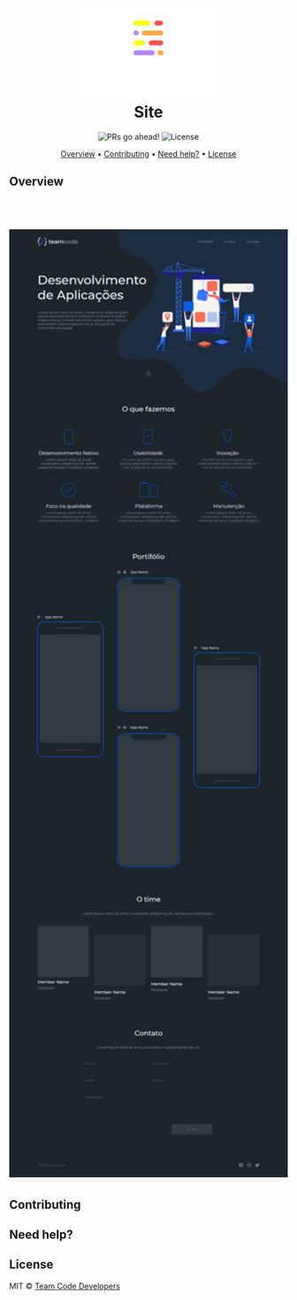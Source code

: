 <h1 align="center">
  <br>
  <img src="https://raw.githubusercontent.com/AdrianoPereira/teamcodedevs.github.io/main/assets/header-logo.png") alt="Team Code Developers" width="260">
  <br>
  Site
  <br>
</h1>

<p align="center">
  <img src="https://img.shields.io/badge/PRs-go ahead-%23b388ffff.svg" alt="PRs go ahead!" />

  <img alt="License" src="https://img.shields.io/badge/license-MIT-%23ff5252ff">
</p>

<p align="center">
  <a href="#themes">Overview</a> •
  <a href="#contributing">Contributing</a> •
  <a href="#need-help">Need help?</a> •
  <a href="#license">License</a>
</p>

## Overview
<h1 align="center">
  <br>
  <img src="https://raw.githubusercontent.com/AdrianoPereira/teamcodedevs.github.io/main/assets/screen-prototype.png" alt="Prototype" width="960">
</h1>

## Contributing

## Need help?

## License

MIT © [Team Code Developers](https://github.com/teamcodedevs)
